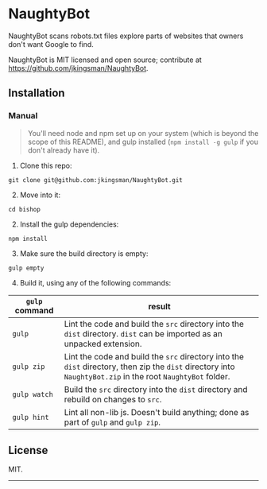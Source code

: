 # NaughtyBot
NaughtyBot scans robots.txt files explore parts of websites that owners don't want Google to find.

NaughtyBot is MIT licensed and open source; contribute at https://github.com/jkingsman/NaughtyBot.

## Installation

### Manual

> You'll need node and npm set up on your system (which is beyond the scope of this README), and gulp installed (`npm install -g gulp` if you don't already have it).

1. Clone this repo:

  `git clone git@github.com:jkingsman/NaughtyBot.git`

2. Move into it:

  `cd bishop`

2. Install the gulp dependencies:

  `npm install`

3. Make sure the build directory is empty:

  `gulp empty`

4. Build it, using any of the following commands:

| `gulp` command  | result |
| ------------- | ------------- |
| `gulp`  | Lint the code and build the `src` directory into the `dist` directory. `dist` can be imported as an unpacked extension.  |
| `gulp zip`  | Lint the code and build the `src` directory into the `dist` directory, then zip the `dist` directory into `NaughtyBot.zip` in the root `NaughtyBot` folder.  |
| `gulp watch`  | Build the `src` directory into the `dist` directory and rebuild on changes to `src`.  |
| `gulp hint`  | Lint all non-lib js. Doesn't build anything; done as part of `gulp` and `gulp zip`.  |

## License
MIT.

***
